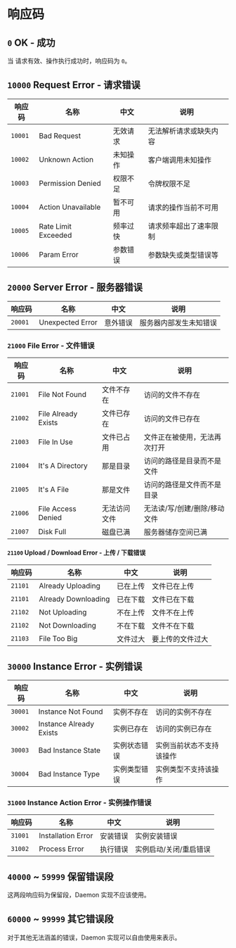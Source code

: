 # 响应码

## `0` OK - 成功

当 [](mfp-action.md) 请求有效、操作执行成功时，响应码为 `0`。

## `10000` Request Error - 请求错误

| 响应码     | 名称                  | 中文   | 说明          |
|---------|---------------------|------|-------------|
| `10001` | Bad Request         | 无效请求 | 无法解析请求或缺失内容 |
| `10002` | Unknown Action      | 未知操作 | 客户端调用未知操作   |
| `10003` | Permission Denied   | 权限不足 | 令牌权限不足      |
| `10004` | Action Unavailable  | 暂不可用 | 请求的操作当前不可用  |
| `10005` | Rate Limit Exceeded | 频率过快 | 请求频率超出了速率限制 |
| `10006` | Param Error         | 参数错误 | 参数缺失或类型错误等  |

## `20000` Server Error - 服务器错误

| 响应码     | 名称               | 中文   | 说明          |
|---------|------------------|------|-------------|
| `20001` | Unexpected Error | 意外错误 | 服务器内部发生未知错误 |

### `21000` File Error - 文件错误

| 响应码     | 名称                  | 中文     | 说明               |
|---------|---------------------|--------|------------------|
| `21001` | File Not Found      | 文件不存在  | 访问的文件不存在         |
| `21002` | File Already Exists | 文件已存在  | 访问的文件已存在         |
| `21003` | File In Use         | 文件已占用  | 文件正在被使用，无法再次打开   |
| `21004` | It's A Directory    | 那是目录   | 访问的路径是目录而不是文件    |
| `21005` | It's A File         | 那是文件   | 访问的路径是文件而不是目录    |
| `21006` | File Access Denied  | 无法访问文件 | 无法读/写/创建/删除/移动文件 |
| `21007` | Disk Full           | 磁盘已满   | 服务器储存空间已满        |

#### `21100` Upload / Download Error - 上传 / 下载错误

| 响应码     | 名称                  | 中文   | 说明       |
|---------|---------------------|------|----------|
| `21101` | Already Uploading   | 已在上传 | 文件已在上传   |
| `21101` | Already Downloading | 已在下载 | 文件已在下载   |
| `21102` | Not Uploading       | 不在上传 | 文件不在上传   |
| `21102` | Not Downloading     | 不在下载 | 文件不在下载   |
| `21103` | File Too Big        | 文件过大 | 要上传的文件过大 |

## `30000` Instance Error - 实例错误

| 响应码     | 名称                      | 中文     | 说明           |
|---------|-------------------------|--------|--------------|
| `30001` | Instance Not Found      | 实例不存在  | 访问的实例不存在     |
| `30002` | Instance Already Exists | 实例已存在  | 访问的实例已存在     |
| `30003` | Bad Instance State      | 实例状态错误 | 实例当前状态不支持该操作 |
| `30004` | Bad Instance Type       | 实例类型错误 | 实例类型不支持该操作   |

### `31000` Instance Action Error - 实例操作错误

| 响应码     | 名称                 | 中文   | 说明           |
|---------|--------------------|------|--------------|
| `31001` | Installation Error | 安装错误 | 实例安装错误       |
| `31002` | Process Error      | 执行错误 | 实例启动/关闭/重启错误 |


## `40000` ~ `59999` 保留错误段

这两段响应码为保留段，<tooltip term="daemon">Daemon</tooltip> 实现不应该使用。

## `60000` ~ `99999` 其它错误段

对于其他无法涵盖的错误，<tooltip term="daemon">Daemon</tooltip> 实现可以自由使用来表示。